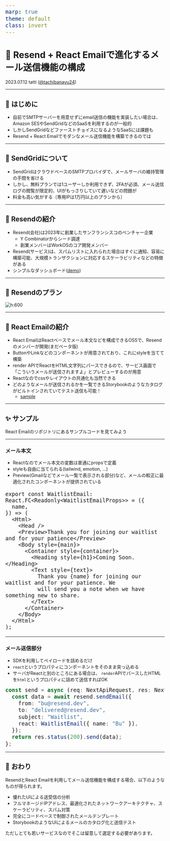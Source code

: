 ```yaml
---
marp: true
theme: default
class: invert
---
```


# 💌 Resend + React Emailで進化するメール送信機能の構成

<style scoped>
section { 
    font-size: 28px; 
}
</style>

2023.07.12
tatti ([@tachibanayu24](https://twitter.com/tachibanayu24))

---

## 👋 はじめに

- 自前でSMTPサーバーを用意せずにemail送信の機能を実装したい場合は、Amazon SESやSendGridなどのSaaSを利用するのが一般的
- しかしSendGridなどファーストチョイスになるようなSaaSには課題も
- Resend + React Emailでモダンなメール送信機能を構築できるのでは

---

## 💭 SendGridについて

- SendGridはクラウドベースのSMTPプロバイダで、メールサーバの維持管理の手間を省ける
- しかし、無料プランでは1ユーザーしか利用できず、2FAが必須、メール送信ログの閲覧が限定的、UIがもっさりしていて遅いなどの問題が
- 料金も高い気がする（専用IPは1万円以上のプランから）

---

## 🎈 Resendの紹介

- Resend(会社)は2023年に創業したサンフランシスコのベンチャー企業
  - Y Combinatorからシード調達
  - 創業メンバーはWorkOSのコア開発メンバー
- Resend(サービス)は、スパムリストに入れられた場合はすぐに通知、容易に構築可能、大規模トランザクションに対応するスケーラビリティなどの特徴がある
- シンプルなダッシュボード([demo](https://resend.com/overview))

---

## 💸 Resendのプラン

![h:600](https://firebasestorage.googleapis.com/v0/b/orenotion.appspot.com/o/pages%2FScreenshot%202023-07-09%20at%2019.05.48.png?alt=media&token=1e4474d4-6224-4c4e-9038-cfcf6f1c5cca)

---

## 💌 React Emailの紹介

- React EmailはReactベースでメール本文などを構成できるOSSで、Resendのメンバーが開発(まだベータ版)
- ButtonやLinkなどのコンポーネントが用意されており、これにstyleを当てて構築
- render APIでReactをHTML文字列にパースできるので、サービス画面で「こういうメールが送信されますよ」とプレビューするのが用意
- Reactなのでcssやレイアウトの共通化も当然できる
- どのようなメールが送信されるかを一覧できるStorybookのようなカタログがビルトインされていてテスト送信も可能！
  - [sample](https://demo.react.email/preview/vercel-invite-user)

---

## ✨ サンプル

React Emailのリポジトリにあるサンプルコードを見てみよう

---

### メール本文

<style scoped>
section { 
    font-size: 28px; 
}

pre {
  font-size: 20px;
}
</style>

 - Reactなのでメール本文の変数は普通にpropsで定義
 - styleも自由に当てられる(tailwind, emotion, ...)
 - Preview(Gmailなどでメール一覧で表示される部分)など、メールの較正に最適化されたコンポーネントが提供されている

```tsx
export const WaitlistEmail: React.FC<Readonly<WaitlistEmailProps>> = ({
  name,
}) => (
  <Html>
    <Head />
    <Preview>Thank you for joining our waitlist and for your patience</Preview>
    <Body style={main}>
      <Container style={container}>
        <Heading style={h1}>Coming Soon.</Heading>
        <Text style={text}>
          Thank you {name} for joining our waitlist and for your patience. We
          will send you a note when we have something new to share.
        </Text>
      </Container>
    </Body>
  </Html>
);
```

---

### メール送信部分

<style scoped>
section { 
    font-size: 28px; 
}
</style>

- SDKを利用してペイロードを詰めるだけ
- `react`というプロパティにコンポーネントをそのまま突っ込める
- サーバがReactと別のところにある場合は、 `render`APIでパースしたHTMLを`html`というプロパティに詰めて送信すればOK

```ts
const send = async (req: NextApiRequest, res: NextApiResponse) => {
  const data = await resend.sendEmail({
    from: "bu@resend.dev",
    to: "delivered@resend.dev",
    subject: "Waitlist",
    react: WaitlistEmail({ name: "Bu" }),
  });
  return res.status(200).send(data);
};
```

---

## 👋 おわり

ResendとReact Emailを利用してメール送信機能を構成する場合、以下のようなものが得られます。

- 優れたUIによる送受信の分析
- フルマネージドIPアドレス、最適化されたネットワークアーキテクチャ、スケーラビリティ、スパム対策
- 完全にコードベースで制御されたメールテンプレート
- StorybookのようなUIによるメールのカタログ化と送信テスト

ただしとても若いサービスなのでそこは留意して選定する必要があります。
